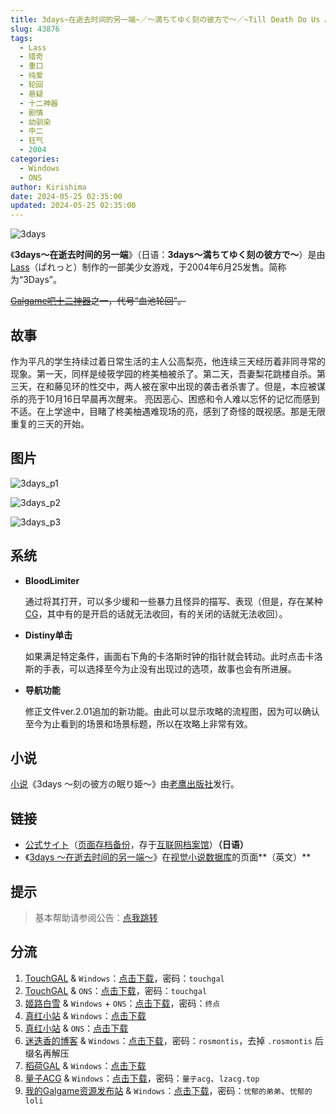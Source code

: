 ```yaml
---
title: 3days~在逝去时间的另一端~／～満ちてゆく刻の彼方で～／~Till Death Do Us A Part~
slug: 43876
tags:
  - Lass
  - 猎奇
  - 重口
  - 纯爱
  - 轮回
  - 悬疑
  - 十二神器
  - 剧情
  - 幼驯染
  - 中二
  - 狂气
  - 2004
categories:
  - Windows
  - ONS
author: Kirishima
date: 2024-05-25 02:35:00
updated: 2024-05-25 02:35:00
---
```


![3days](https://r2.30hb.cn/vndb-img/3days.webp)

《**3days～在逝去时间的另一端**》（日语：**3days～満ちてゆく刻の彼方で～**）是由[Lass](https://zh.moegirl.org.cn/index.php?title=Lass&action=edit&redlink=1)（ぱれっと）制作的一部美少女游戏，于2004年6月25发售。简称为“3Days”。

~~[Galgame吧十二神器](https://zh.moegirl.org.cn/Galgame吧十二神器)之一，代号“血池轮回”。~~

<!--more-->

## 故事

作为平凡的学生持续过着日常生活的主人公高梨亮，他连续三天经历着非同寻常的现象。第一天，同样是绫筱学园的柊美柚被杀了。第二天，吾妻梨花跳楼自杀。第三天，在和藤见环的性交中，两人被在家中出现的袭击者杀害了。但是，本应被谋杀的亮于10月16日早晨再次醒来。 亮因恶心、困惑和令人难以忘怀的记忆而感到不适。在上学途中，目睹了柊美柚遇难现场的亮，感到了奇怪的既视感。那是无限重复的三天的开始。

## 图片

![3days_p1](https://r2.30hb.cn/vndb-img/3days_p1.webp)

![3days_p2](https://r2.30hb.cn/vndb-img/3days_p2.webp)

![3days_p3](https://r2.30hb.cn/vndb-img/3days_p3.webp)

## 系统

- **BloodLimiter**

  通过将其打开，可以多少缓和一些暴力且怪异的描写、表现（但是，存在某种[CG](https://zh.wikipedia.org/wiki/電腦圖形)，其中有的是开启的话就无法收回，有的关闭的话就无法收回）。

- **Distiny单击**

  如果满足特定条件，画面右下角的卡洛斯时钟的指针就会转动。此时点击卡洛斯的手表，可以选择至今为止没有出现过的选项，故事也会有所进展。

- **导航功能**

  修正文件ver.2.01追加的新功能。由此可以显示攻略的流程图，因为可以确认至今为止看到的场景和场景标题，所以在攻略上非常有效。

## 小说

[小说](https://zh.wikipedia.org/wiki/小說)《3days 〜刻の彼方の眠り姫〜》由[老鹰出版社](https://zh.wikipedia.org/w/index.php?title=老鹰出版社&action=edit&redlink=1)发行。

## 链接

- [公式サイト](http://lass.jp/)（[页面存档备份](https://web.archive.org/web/20090826085207/http://lass.jp/)，存于[互联网档案馆](https://zh.wikipedia.org/wiki/互联网档案馆)）**（日语）**
- 《[3days ～在逝去时间的另一端～](https://vndb.org/v1085)》在[视觉小说数据库](https://zh.wikipedia.org/wiki/視覺小說數據庫)的页面**（英文）**

## 提示

> 基本帮助请参阅公告：[点我跳转](/)

## 分流

1. [TouchGAL](https://www.touchgal.us/) & `Windows`：[点击下载](https://pan.touchgal.net/s/GXwUX)，密码：`touchgal`
2. [TouchGAL](https://www.touchgal.us/) & `ONS`：[点击下载](https://pan.touchgal.net/s/OExFW)，密码：`touchgal`
3. [姬路白雪](https://pan.jlbx.xyz/) & `Windows` + `ONS`：[点击下载](https://pan.jlbx.xyz/?s=3days)，密码：`终点`
4. [真红小站](https://www.shinnku.com/) & `Windows`：[点击下载](https://www.shinnku.com/api/download/0/win/3days~%E5%9C%A8%E9%80%9D%E5%8E%BB%E6%97%B6%E9%97%B4%E7%9A%84%E5%8F%A6%E4%B8%80%E7%AB%AF.7z)
5. [真红小站](https://www.shinnku.com/) & `ONS`：[点击下载](https://www.shinnku.com/api/download/0/ons/3days.zip)
6. [迷迭香的博客](https://rosmontis.com/) & `Windows`：[点击下载](https://drive.rosmontis.com/s/bKKU5)，密码：`rosmontis`，去掉 `.rosmontis` 后缀名再解压
7. [稻荷GAL](https://inarigal.com/) & `Windows`：[点击下载](https://inarigal.com/detail/530)
8. [量子ACG](https://lzacg.org/) & `Windows`：[点击下载](https://lzacg.org/4940)，密码：`量子acg`、`lzacg.top`
9. [我的Galgame资源发布站](https://www.ttloli.com/) & `Windows`：[点击下载](https://www.ttloli.com/3days.html)，密码：`忧郁的弟弟`、`忧郁的loli`
